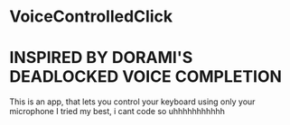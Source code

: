 # VoiceControlledClick
# INSPIRED BY DORAMI'S DEADLOCKED VOICE COMPLETION

This is an app, that lets you control your keyboard using only your microphone
I tried my best, i cant code so uhhhhhhhhhhh
